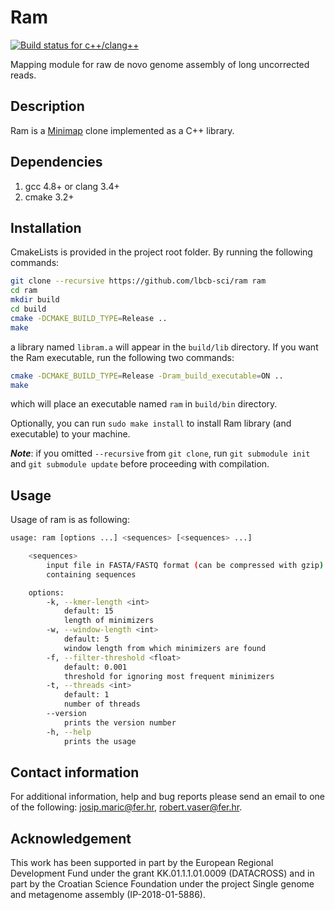 # Ram

[![Build status for c++/clang++](https://travis-ci.org/lbcb-sci/ram.svg?branch=master)](https://travis-ci.org/lbcb-sci/ram)

Mapping module for raw de novo genome assembly of long uncorrected reads.

## Description

Ram is a [Minimap](https://github.com/lh3/minimap) clone implemented as a C++ library.

## Dependencies

1. gcc 4.8+ or clang 3.4+
2. cmake 3.2+

## Installation

CmakeLists is provided in the project root folder. By running the following commands:

```bash
git clone --recursive https://github.com/lbcb-sci/ram ram
cd ram
mkdir build
cd build
cmake -DCMAKE_BUILD_TYPE=Release ..
make
```
a library named `libram.a` will appear in the `build/lib` directory. If you want the Ram executable, run the following two commands:

```bash
cmake -DCMAKE_BUILD_TYPE=Release -Dram_build_executable=ON ..
make
```
which will place an executable named `ram` in `build/bin` directory.

Optionally, you can run `sudo make install` to install Ram library (and executable) to your machine.

***Note***: if you omitted `--recursive` from `git clone`, run `git submodule init` and `git submodule update` before proceeding with compilation.

## Usage

Usage of ram is as following:

```bash
usage: ram [options ...] <sequences> [<sequences> ...]

    <sequences>
        input file in FASTA/FASTQ format (can be compressed with gzip)
        containing sequences

    options:
        -k, --kmer-length <int>
            default: 15
            length of minimizers
        -w, --window-length <int>
            default: 5
            window length from which minimizers are found
        -f, --filter-threshold <float>
            default: 0.001
            threshold for ignoring most frequent minimizers
        -t, --threads <int>
            default: 1
            number of threads
        --version
            prints the version number
        -h, --help
            prints the usage
```

## Contact information

For additional information, help and bug reports please send an email to one of the following: josip.maric@fer.hr, robert.vaser@fer.hr.

## Acknowledgement

This work has been supported in part by the European Regional Development Fund under the grant KK.01.1.1.01.0009 (DATACROSS) and in part by the Croatian Science Foundation under the project Single genome and metagenome assembly (IP-2018-01-5886).
